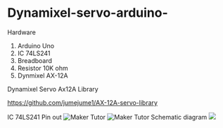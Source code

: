 # Dynamixel-servo-arduino-

Hardware
1. Arduino Uno
2. IC 74LS241
3. Breadboard
4. Resistor 10K ohm
5. Dynmixel AX-12A

Dynamixel Servo Ax12A Library

https://github.com/jumejume1/AX-12A-servo-library

IC 74LS241 Pin out
![Maker Tutor](https://2.bp.blogspot.com/-nuNAjKlgayQ/Wm7tyYVYPdI/AAAAAAABANE/v7TxKCNlVEY0X7RibNVjAiODyK7_aQHuQCLcBGAs/w400-h354/74LS241-634933661703906250.jpg)
![Maker Tutor](https://3.bp.blogspot.com/-uiekcEzafyU/Wm7trpZiIGI/AAAAAAABANA/oGn-dDzoHPQGIk6Y0imhS-F4UGoh3Bm8gCLcBGAs/s640/g4084.png)
Schematic diagram
![](https://3.bp.blogspot.com/-5z_xCRi2_IA/Wm6RQb6rbdI/AAAAAAABAIc/BBZIP_DgDAcuWtfGwlymuSlqUDPHnQ4uQCLcBGAs/s640/ax120half_bb.jpg)
